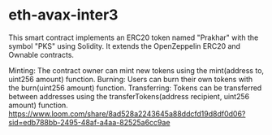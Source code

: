 # eth-avax-inter3
This smart contract implements an ERC20 token named "Prakhar" with the symbol "PKS" using Solidity. It extends the OpenZeppelin ERC20 and Ownable contracts.

Minting: The contract owner can mint new tokens using the mint(address to, uint256 amount) function.
Burning: Users can burn their own tokens with the burn(uint256 amount) function.
Transferring: Tokens can be transferred between addresses using the transferTokens(address recipient, uint256 amount) function.
https://www.loom.com/share/8ad528a2243645a88ddcfd19d8df0d06?sid=edb788bb-2495-48af-a4aa-82525a6cc9ae
